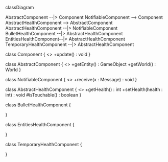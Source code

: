classDiagram

AbstractComponent --|> Component
NotifiableComponent --> Component
AbstractHealthComponent --> AbstractComponent
AbstractHealthComponent --|> NotifiableComponent
BulletHealthComponent --|> AbstractHealthComponent
EntitiesHealthComponent--|> AbstractHealthComponent
TemporaryHealthComponent --|> AbstractHealthComponent

class Component {
    <<interface>>
    +update() : void
}

class AbstractComponent {
    <<abstract>>
    +getEntity() : GameObject
    +getWorld() : World
}

class NotifiableComponent {
    <<interface>>
    +receive(x : Message<X>) : void
}

class AbstractHealthComponent {
    <<abstract>>
    +getHealth() : int
    +setHealth(health : int) : void
    #isTouchable() : boolean
}

class BulletHealthComponent {
    
}

class EntitiesHealthComponent {
    
}

class TemporaryHealthComponent {
    
}